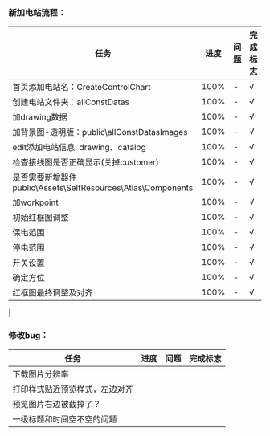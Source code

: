 ### 新加电站流程：
|任务|进度|问题|完成标志|
|-|-|-|-|
|首页添加电站名：CreateControlChart|100%|-|√|
|创建电站文件夹：allConstDatas|100%|-|√|
|加drawing数据|100%|-|√|
|加背景图-透明版：public\allConstDatasImages|100%|-|√|
|edit添加电站信息: drawing、catalog|100%|-|√|
|检查接线图是否正确显示(关掉customer)|100%|-|√|
|是否需要新增器件public\Assets\SelfResources\Atlas\Components|100%|-|√|
|加workpoint|100%|-|√|
|初始红框图调整|100%|-|√|
|保电范围|100%|-|√|
|停电范围|100%|-|√|
|开关设置|100%|-|√|
|确定方位|100%|-|√|
|红框图最终调整及对齐|100%|-|√|
|

### 修改bug：
|任务|进度|问题|完成标志|
|-|-|-|-|
|下载图片分辨率|
|打印样式贴近预览样式，左边对齐|
|预览图片右边被截掉了？|
|一级标题和时间空不空的问题|